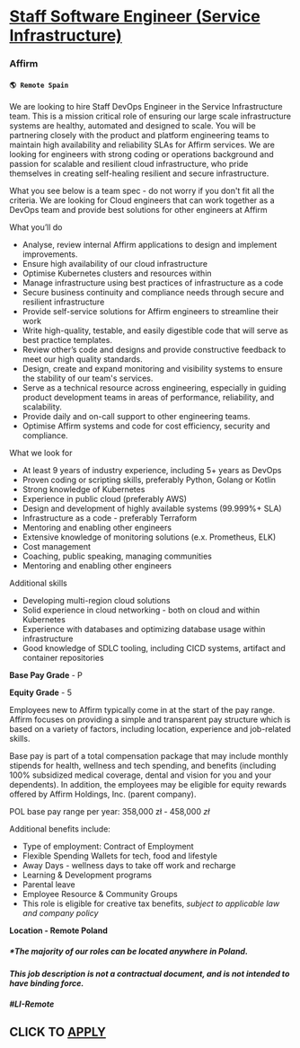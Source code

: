 # [Staff Software Engineer (Service Infrastructure)](https://www.remotewlb.com/apply/staff-software-engineer-service-infrastructure-116591)  
### Affirm  
#### `🌎 Remote Spain`  

We are looking to hire Staff DevOps Engineer in the Service Infrastructure team. This is a mission critical role of ensuring our large scale infrastructure systems are healthy, automated and designed to scale. You will be partnering closely with the product and platform engineering teams to maintain high availability and reliability SLAs for Affirm services. We are looking for engineers with strong coding or operations background and passion for scalable and resilient cloud infrastructure, who pride themselves in creating self-healing resilient and secure infrastructure.

What you see below is a team spec - do not worry if you don't fit all the criteria. We are looking for Cloud engineers that can work together as a DevOps team and provide best solutions for other engineers at Affirm

What you’ll do

  * Analyse, review internal Affirm applications to design and implement improvements.
  * Ensure high availability of our cloud infrastructure
  * Optimise Kubernetes clusters and resources within
  * Manage infrastructure using best practices of infrastructure as a code
  * Secure business continuity and compliance needs through secure and resilient infrastructure
  * Provide self-service solutions for Affirm engineers to streamline their work
  * Write high-quality, testable, and easily digestible code that will serve as best practice templates.
  * Review other’s code and designs and provide constructive feedback to meet our high quality standards.
  * Design, create and expand monitoring and visibility systems to ensure the stability of our team's services.
  * Serve as a technical resource across engineering, especially in guiding product development teams in areas of performance, reliability, and scalability.
  * Provide daily and on-call support to other engineering teams.
  * Optimise Affirm systems and code for cost efficiency, security and compliance.

What we look for

  * At least 9 years of industry experience, including 5+ years as DevOps
  * Proven coding or scripting skills, preferably Python, Golang or Kotlin
  * Strong knowledge of Kubernetes
  * Experience in public cloud (preferably AWS)
  * Design and development of highly available systems (99.999%+ SLA)
  * Infrastructure as a code - preferably Terraform
  * Mentoring and enabling other engineers
  * Extensive knowledge of monitoring solutions (e.x. Prometheus, ELK)
  * Cost management
  * Coaching, public speaking, managing communities
  * Mentoring and enabling other engineers

Additional skills

  * Developing multi-region cloud solutions
  * Solid experience in cloud networking - both on cloud and within Kubernetes
  * Experience with databases and optimizing database usage within infrastructure
  * Good knowledge of SDLC tooling, including CICD systems, artifact and container repositories

**Base Pay Grade** \- P

**Equity Grade** \- 5

Employees new to Affirm typically come in at the start of the pay range. Affirm focuses on providing a simple and transparent pay structure which is based on a variety of factors, including location, experience and job-related skills.

Base pay is part of a total compensation package that may include monthly stipends for health, wellness and tech spending, and benefits (including 100% subsidized medical coverage, dental and vision for you and your dependents). In addition, the employees may be eligible for equity rewards offered by Affirm Holdings, Inc. (parent company).

POL base pay range per year: 358,000 zł - 458,000 _zł_

Additional benefits include:

  * Type of employment: Contract of Employment
  * Flexible Spending Wallets for tech, food and lifestyle
  * Away Days - wellness days to take off work and recharge
  * Learning & Development programs
  * Parental leave
  * Employee Resource & Community Groups
  * This role is eligible for creative tax benefits, _subject to applicable law and company policy_

**Location - Remote Poland**

##### _*The majority of our roles can be located anywhere in Poland._  
 _**This job description is not a contractual document, and is not intended to have binding force.**_

##### #LI-Remote

  
## CLICK TO [APPLY](https://www.remotewlb.com/apply/staff-software-engineer-service-infrastructure-116591)


